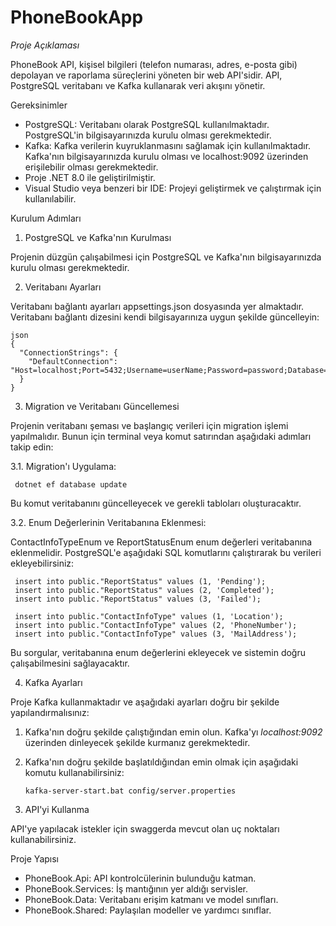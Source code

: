 # PhoneBookApp

*Proje Açıklaması*

PhoneBook API, kişisel bilgileri (telefon numarası, adres, e-posta gibi) depolayan ve raporlama süreçlerini yöneten bir web API'sidir. API, PostgreSQL veritabanı ve Kafka kullanarak veri akışını yönetir.

Gereksinimler

- PostgreSQL: Veritabanı olarak PostgreSQL kullanılmaktadır. PostgreSQL'in bilgisayarınızda kurulu olması gerekmektedir.
- Kafka: Kafka verilerin kuyruklanmasını sağlamak için kullanılmaktadır. Kafka'nın bilgisayarınızda kurulu olması ve localhost:9092 üzerinden erişilebilir olması gerekmektedir.
- Proje .NET 8.0 ile geliştirilmiştir.
- Visual Studio veya benzeri bir IDE: Projeyi geliştirmek ve çalıştırmak için kullanılabilir.

Kurulum Adımları

1. PostgreSQL ve Kafka'nın Kurulması

Projenin düzgün çalışabilmesi için PostgreSQL ve Kafka'nın bilgisayarınızda kurulu olması gerekmektedir. 

2. Veritabanı Ayarları

Veritabanı bağlantı ayarları appsettings.json dosyasında yer almaktadır. Veritabanı bağlantı dizesini kendi bilgisayarınıza uygun şekilde güncelleyin:

    json
    {
      "ConnectionStrings": {
        "DefaultConnection": "Host=localhost;Port=5432;Username=userName;Password=password;Database=PhoneBook;"
      }
    }

3. Migration ve Veritabanı Güncellemesi

Projenin veritabanı şeması ve başlangıç verileri için migration işlemi yapılmalıdır. Bunun için terminal veya komut satırından aşağıdaki adımları takip edin:

  3.1. Migration'ı Uygulama:
   
     dotnet ef database update
   
  Bu komut veritabanını güncelleyecek ve gerekli tabloları oluşturacaktır.

  3.2. Enum Değerlerinin Veritabanına Eklenmesi:

  ContactInfoTypeEnum ve ReportStatusEnum enum değerleri veritabanına eklenmelidir. PostgreSQL'e aşağıdaki SQL komutlarını çalıştırarak bu verileri ekleyebilirsiniz:

     insert into public."ReportStatus" values (1, 'Pending');
     insert into public."ReportStatus" values (2, 'Completed');
     insert into public."ReportStatus" values (3, 'Failed');
  
     insert into public."ContactInfoType" values (1, 'Location');
     insert into public."ContactInfoType" values (2, 'PhoneNumber');
     insert into public."ContactInfoType" values (3, 'MailAddress');
   
  Bu sorgular, veritabanına enum değerlerini ekleyecek ve sistemin doğru çalışabilmesini sağlayacaktır.

4. Kafka Ayarları

Proje Kafka kullanmaktadır ve aşağıdaki ayarları doğru bir şekilde yapılandırmalısınız:

1. Kafka'nın doğru şekilde çalıştığından emin olun. Kafka'yı *localhost:9092* üzerinden dinleyecek şekilde kurmanız gerekmektedir.
2. Kafka'nın doğru şekilde başlatıldığından emin olmak için aşağıdaki komutu kullanabilirsiniz:

       kafka-server-start.bat config/server.properties

5. API'yi Kullanma

API'ye yapılacak istekler için swaggerda mevcut olan uç noktaları kullanabilirsiniz.

Proje Yapısı

- PhoneBook.Api: API kontrolcülerinin bulunduğu katman.
- PhoneBook.Services: İş mantığının yer aldığı servisler.
- PhoneBook.Data: Veritabanı erişim katmanı ve model sınıfları.
- PhoneBook.Shared: Paylaşılan modeller ve yardımcı sınıflar.
